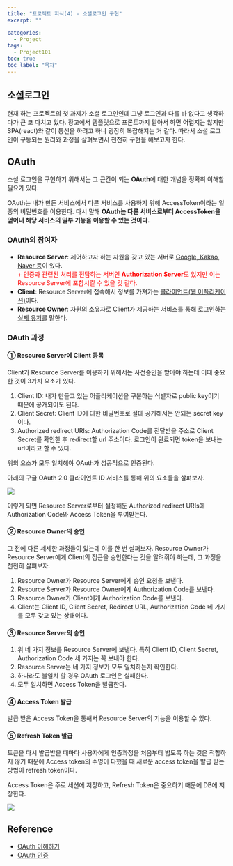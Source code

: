 ```yaml
---
title: "프로젝트 지식(4) - 소셜로그인 구현"
excerpt: ""

categories:
  - Project
tags:
  - Project101
toc: true
toc_label: "목차"
---
```


## 소셜로그인

현재 하는 프로젝트의 첫 과제가 소셜 로그인인데 그냥 로그인과 다를 바 없다고 생각하다가 큰 코 다치고 있다. 장고에서 템플릿으로 프론트까지 맡아서 하면 어렵지는 않지만 SPA(react)와 같이 통신을 하려고 하니 굉장히 복잡해지는 거 같다. 따라서 소셜 로그인이 구동되는 원리와 과정을 살펴보면서 천천히 구현을 해보고자 한다.

## OAuth

소셜 로그인을 구현하기 위해서는 그 근간이 되는 **OAuth**에 대한 개념을 정확히 이해할 필요가 있다.

OAuth는 내가 만든 서비스에서 다른 서비스를 사용하기 위해 AccessToken이라는 일종의 비밀번호를 이용한다. 다시 말해 **OAuth는 다른 서비스로부터 AccessToken을 얻어내 해당 서비스의 일부 기능을 이용할 수 있는 것이다.**

### OAuth의 참여자

- **Resource Server**: 제어하고자 하는 자원을 갖고 있는 서버로 <u>Google, Kakao, Naver 등</u>이 있다.   
<span style="color:red">+ 인증과 관련된 처리를 전담하는 서버인 **Authorization Server**도 있지만 이는 Resource Server에 포함시킬 수 있을 것 같다.</span>
- **Client**: Resource Server에 접속해서 정보를 가져가는 <u>클라이언트(웹 어플리케이션)</u>이다.
- **Resource Owner**: 자원의 소유자로 Client가 제공하는 서비스를 통해 로그인하는 <u>실제 유저</u>를 말한다.

### OAuth 과정

#### ① Resource Server에 Client 등록

Client가 Resource Server를 이용하기 위해서는 사전승인을 받아야 하는데 이때 중요한 것이 3가지 요소가 있다.

1. Client ID: 내가 만들고 있는 어플리케이션을 구분하는 식별자로 public key이기 때문에 공개되어도 된다.
2. Client Secret: Client ID에 대한 비밀번호로 절대 공개해서는 안되는 secret key이다.
3. Authorized redirect URIs: Authorization Code를 전달받을 주소로 Client Secret를 확인한 후 redirect할 url 주소이다. 로그인이 완료되면 token을 보내는 url이라고 할 수 있다.

위의 요소가 모두 일치해야 OAuth가 성공적으로 인증된다.

아래의 구글 OAuth 2.0 클라이언트 ID 서비스를 통해 위의 요소들을 살펴보자.

<img src="https://drive.google.com/uc?export=view&id=1Q4UVK4PVMvGh3qBbAqvS8aFgzqdWjBpj">

이렇게 되면 Resource Server로부터 설정해둔 Authorized redirect URIs에 Authorization Code와 Access Token을 부여받는다.

#### ② Resource Owner의 승인

그 전에 다른 세세한 과정들이 있는데 이를 한 번 살펴보자. Resource Owner가 Resource Server에게 Client의 접근을 승인한다는 것을 알려줘야 하는데, 그 과정을 천천히 살펴보자.

1. Resource Owner가 Resource Server에게 승인 요청을 보낸다.
2. Resource Server가 Resource Owner에게 Authorization Code를 보낸다.
3. Resource Owner가 Client에게 Authorization Code를 보낸다.
4. Client는 Client ID, Client Secret, Redirect URL, Authorization Code 네 가지를 모두 갖고 있는 상태이다.

#### ③ Resource Server의 승인

1. 위 네 가지 정보를 Resource Server에 보낸다. 특히 Client ID, Client Secret, Authorization Code 세 가지는 꼭 보내야 한다.
2. Resource Server는 네 가지 정보가 모두 일치하는지 확인한다.
3. 하나라도 불일치 할 경우 OAuth 로그인은 실패한다.
4. 모두 일치하면 Access Token을 발급한다.

#### ④ Access Token 발급

발급 받은 Access Token을 통해서 Resource Server의 기능을 이용할 수 있다.

#### ⑤ Refresh Token 발급

토큰을 다시 발급받을 때마다 사용자에게 인증과정을 처음부터 밟도록 하는 것은 적합하지 않기 때문에 Access token의 수명이 다했을 때 새로운 access token을 발급 받는 방법이 refresh token이다. 

Access Token은 주로 세션에 저장하고, Refresh Token은 중요하기 때문에 DB에 저장한다.

<img src="https://drive.google.com/uc?export=view&id=1rBT1vgtq-UKN9dfPeZwJricnIrLtdKGu">


## Reference

- <a href="https://code4human.tistory.com/102">OAuth 이해하기</a>
- <a href="https://velog.io/@sonypark/OAuth2-%EC%9D%B8%EC%A6%9D">OAuth 인증</a>